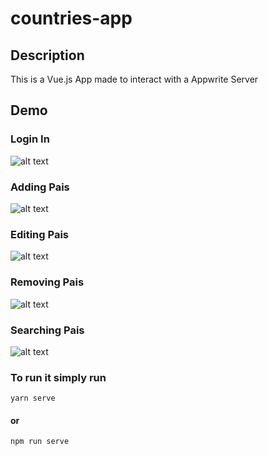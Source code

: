 # countries-app

## Description

This is a Vue.js App made to interact with a Appwrite Server

## Demo

### Login In

![alt text](https://github.com/Anstroy/countries-app/blob/master/public/login.gif?raw=true)

### Adding Pais

![alt text](https://github.com/Anstroy/countries-app/blob/master/public/add.gif?raw=true)

### Editing Pais

![alt text](https://github.com/Anstroy/countries-app/blob/master/public/edit.gif?raw=true)

### Removing Pais

![alt text](https://github.com/Anstroy/countries-app/blob/master/public/remove.gif?raw=true)

### Searching Pais

![alt text](https://github.com/Anstroy/countries-app/blob/master/public/search.gif?raw=true)

### To run it simply run

```
yarn serve
```

#### or

```
npm run serve
```
